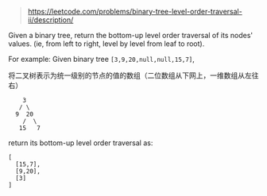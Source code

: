 > https://leetcode.com/problems/binary-tree-level-order-traversal-ii/description/

Given a binary tree, return the bottom-up level order traversal of its nodes' values. (ie, from left to right, level by level from leaf to root).

For example:
Given binary tree `[3,9,20,null,null,15,7]`,

将二叉树表示为统一级别的节点的值的数组（二位数组从下网上，一维数组从左往右）
```
    3
   / \
  9  20
    /  \
   15   7
```

return its bottom-up level order traversal as:
```
[
  [15,7],
  [9,20],
  [3]
]
```